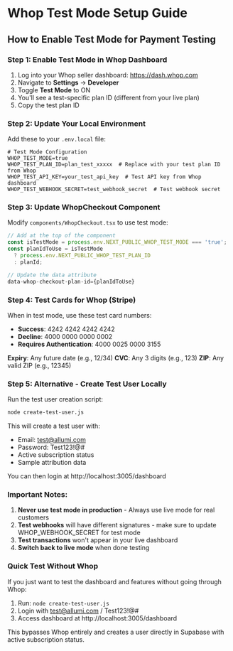 # Whop Test Mode Setup Guide

## How to Enable Test Mode for Payment Testing

### Step 1: Enable Test Mode in Whop Dashboard

1. Log into your Whop seller dashboard: https://dash.whop.com
2. Navigate to **Settings** → **Developer**
3. Toggle **Test Mode** to ON
4. You'll see a test-specific plan ID (different from your live plan)
5. Copy the test plan ID

### Step 2: Update Your Local Environment

Add these to your `.env.local` file:

```env
# Test Mode Configuration
WHOP_TEST_MODE=true
WHOP_TEST_PLAN_ID=plan_test_xxxxx  # Replace with your test plan ID from Whop
WHOP_TEST_API_KEY=your_test_api_key  # Test API key from Whop dashboard
WHOP_TEST_WEBHOOK_SECRET=test_webhook_secret  # Test webhook secret
```

### Step 3: Update WhopCheckout Component

Modify `components/WhopCheckout.tsx` to use test mode:

```typescript
// Add at the top of the component
const isTestMode = process.env.NEXT_PUBLIC_WHOP_TEST_MODE === 'true';
const planIdToUse = isTestMode
  ? process.env.NEXT_PUBLIC_WHOP_TEST_PLAN_ID
  : planId;

// Update the data attribute
data-whop-checkout-plan-id={planIdToUse}
```

### Step 4: Test Cards for Whop (Stripe)

When in test mode, use these test card numbers:

- **Success**: 4242 4242 4242 4242
- **Decline**: 4000 0000 0000 0002
- **Requires Authentication**: 4000 0025 0000 3155

**Expiry**: Any future date (e.g., 12/34)
**CVC**: Any 3 digits (e.g., 123)
**ZIP**: Any valid ZIP (e.g., 12345)

### Step 5: Alternative - Create Test User Locally

Run the test user creation script:

```bash
node create-test-user.js
```

This will create a test user with:
- Email: test@allumi.com
- Password: Test123!@#
- Active subscription status
- Sample attribution data

You can then login at http://localhost:3005/dashboard

### Important Notes:

1. **Never use test mode in production** - Always use live mode for real customers
2. **Test webhooks** will have different signatures - make sure to update WHOP_WEBHOOK_SECRET for test mode
3. **Test transactions** won't appear in your live dashboard
4. **Switch back to live mode** when done testing

### Quick Test Without Whop

If you just want to test the dashboard and features without going through Whop:

1. Run: `node create-test-user.js`
2. Login with test@allumi.com / Test123!@#
3. Access dashboard at http://localhost:3005/dashboard

This bypasses Whop entirely and creates a user directly in Supabase with active subscription status.
